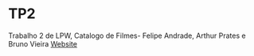 # TP2
 Trabalho 2 de LPW, Catalogo de Filmes- Felipe Andrade, Arthur Prates e Bruno Vieira
<a href="https://felipe-de-carvalho-andrade.github.io/TP2/">Website</a>


